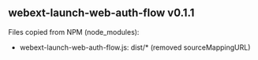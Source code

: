 ## webext-launch-web-auth-flow v0.1.1

Files copied from NPM (node_modules):
* webext-launch-web-auth-flow.js: dist/* (removed sourceMappingURL)
